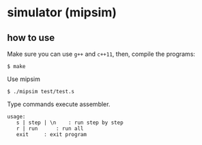 # simulator (mipsim)

## how to use
Make sure you can use `g++` and `c++11`, then, compile the programs:
```
$ make
```
Use mipsim
```
$ ./mipsim test/test.s
```

Type commands execute assembler.
```
usage:
   s | step | \n	: run step by step
   r | run		: run all
   exit		: exit program
```
